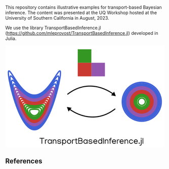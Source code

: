 This repository contains illustrative examples for transport-based Bayesian inference. The content was presented at the UQ Workshop hosted at the University of Southern California in August, 2023.

We use the library TransportBasedInference.jl (https://github.com/mleprovost/TransportBasedInference.jl) 
developed in Julia. 

![logo](logo.png)



## References
[^1]: Baptista, R., Zahm, O., & Marzouk, Y. (2020). An adaptive transport framework for joint and conditional density estimation. arXiv preprint arXiv:2009.10303.

[^2]: Evensen, G., 1994. Sequential data assimilation with a nonlinear quasi‐geostrophic model using Monte Carlo methods to forecast error statistics. Journal of Geophysical Research: Oceans, 99(C5), pp.10143-10162.

[^3]: Bishop, C.H., Etherton, B.J. and Majumdar, S.J., 2001. Adaptive sampling with the ensemble transform Kalman filter. Part I: Theoretical aspects. Monthly weather review, 129(3), pp.420-436.

[^4]: Spantini, A., Baptista, R., & Marzouk, Y. (2019). Coupling techniques for nonlinear ensemble filtering. arXiv preprint arXiv:1907.00389.

[^5]: Marzouk, Y., Moselhy, T., Parno, M., & Spantini, A. (2016). Sampling via measure transport: An introduction. Handbook of uncertainty quantification, 1-41.
